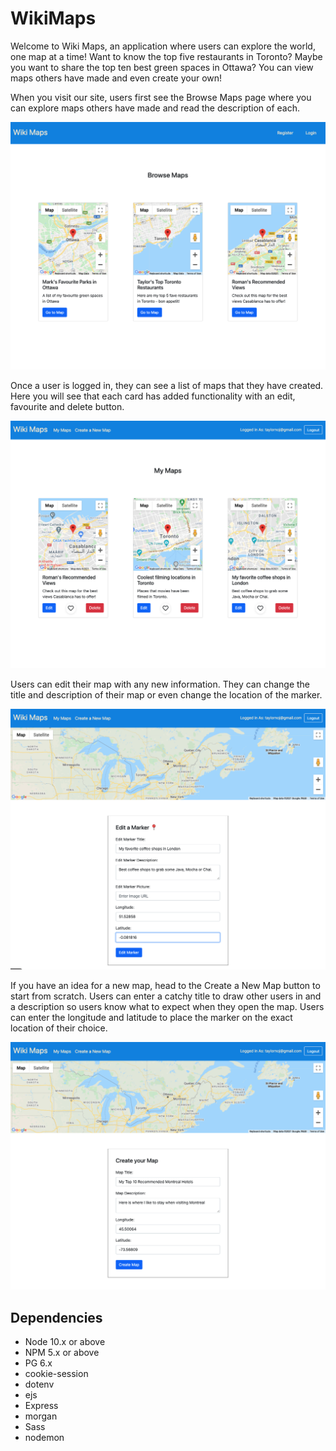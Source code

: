 # WikiMaps 

Welcome to Wiki Maps, an application where users can explore the world, one map at a time! Want to know the top five restaurants in Toronto? Maybe you want to share the top ten best green spaces in Ottawa? You can view maps others have made and even create your own!

When you visit our site, users first see the Browse Maps page where you can explore maps others have made and read the description of each.

!["Main page"](https://github.com/taylornoj/wikimaps/blob/master/docs/main-page.jpg?raw=true)

Once a user is logged in, they can see a list of maps that they have created. Here you will see that each card has added functionality with an edit, favourite and delete button. 

!["Profile"](https://github.com/taylornoj/wikimaps/blob/master/docs/profile.jpg?raw=true)

Users can edit their map with any new information. They can change the title and description of their map or even change the location of the marker.

!["Edit page"](https://github.com/taylornoj/wikimaps/blob/master/docs/edit.jpg?raw=true)

If you have an idea for a new map, head to the Create a New Map button to start from scratch.  Users can enter a catchy title to draw other users in and a description so users know what to expect when they open the map. Users can enter the longitude and latitude to place the marker on the exact location of their choice.

!["New Map"](https://github.com/taylornoj/wikimaps/blob/master/docs/create-map.jpg?raw=true)


## Dependencies

- Node 10.x or above
- NPM 5.x or above
- PG 6.x
- cookie-session
- dotenv
- ejs
- Express
- morgan
- Sass
- nodemon
